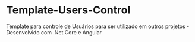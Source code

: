 # Template-Users-Control
Template para controle de Usuários para ser utilizado em outros projetos - Desenvolvido com .Net Core e Angular
